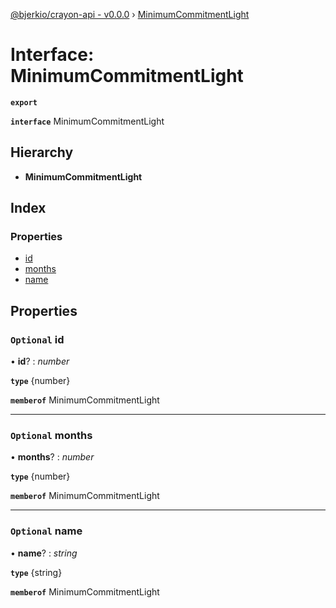 [@bjerkio/crayon-api - v0.0.0](../README.md) › [MinimumCommitmentLight](minimumcommitmentlight.md)

# Interface: MinimumCommitmentLight

**`export`** 

**`interface`** MinimumCommitmentLight

## Hierarchy

* **MinimumCommitmentLight**

## Index

### Properties

* [id](minimumcommitmentlight.md#optional-id)
* [months](minimumcommitmentlight.md#optional-months)
* [name](minimumcommitmentlight.md#optional-name)

## Properties

### `Optional` id

• **id**? : *number*

**`type`** {number}

**`memberof`** MinimumCommitmentLight

___

### `Optional` months

• **months**? : *number*

**`type`** {number}

**`memberof`** MinimumCommitmentLight

___

### `Optional` name

• **name**? : *string*

**`type`** {string}

**`memberof`** MinimumCommitmentLight
